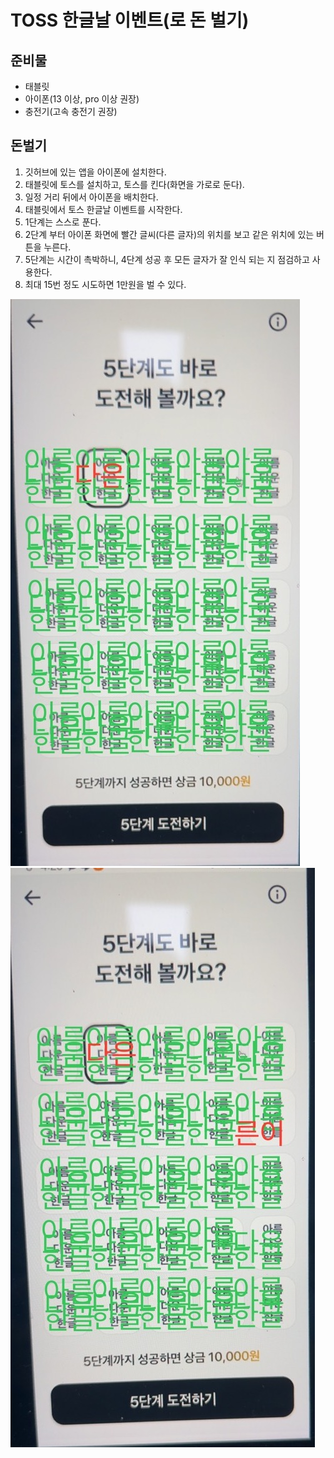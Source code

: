 # TOSS 한글날 이벤트(로 돈 벌기)
## 준비물
* 태블릿
* 아이폰(13 이상, pro 이상 권장)
* 충전기(고속 충전기 권장)
## 돈벌기
1. 깃허브에 있는 앱을 아이폰에 설치한다.
2. 태블릿에 토스를 설치하고, 토스를 킨다(화면을 가로로 둔다).
3. 일정 거리 뒤에서 아이폰을 배치한다.
4. 태블릿에서 토스 한글날 이벤트를 시작한다.
5. 1단계는 스스로 푼다.
6. 2단계 부터 아이폰 화면에 빨간 글씨(다른 글자)의 위치를 보고 같은 위치에 있는 버튼을 누른다.
7. 5단계는 시간이 촉박하니, 4단계 성공 후 모든 글자가 잘 인식 되는 지 점검하고 사용한다.
8. 최대 15번 정도 시도하면 1만원을 벌 수 있다.

![example](docs/1.jpeg)
![example](docs/2.jpeg)
